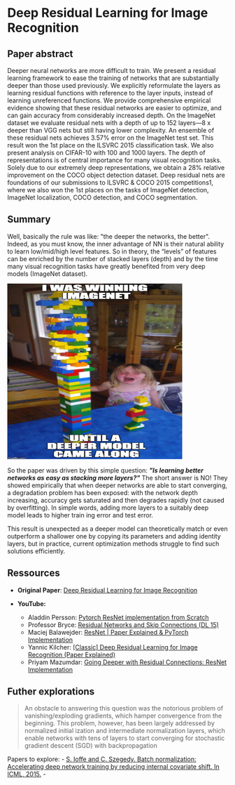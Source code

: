 # Deep Residual Learning for Image Recognition

## Paper abstract
Deeper neural networks are more difficult to train. We present a residual learning framework to ease the training of networks that are substantially deeper than those used previously. We explicitly reformulate the layers as learning residual functions with reference to the layer inputs, instead of learning unreferenced functions. We provide comprehensive empirical evidence showing that these residual networks are easier to optimize, and can gain accuracy from considerably increased depth. On the ImageNet dataset we evaluate residual nets with a depth of up to 152 layers—8 x deeper than VGG nets but still having lower complexity. An ensemble of these residual nets achieves 3.57% error on the ImageNet test set. This result won the 1st place on the ILSVRC 2015 classification task. We also present analysis on CIFAR-10 with 100 and 1000 layers. The depth of representations is of central importance for many visual recognition tasks. Solely due to our extremely deep representations, we obtain a 28% relative improvement on the COCO object detection dataset. Deep residual nets are foundations of our submissions to ILSVRC & COCO 2015 competitions1, where we also won the 1st places on the tasks of ImageNet detection, ImageNet localization, COCO detection, and COCO segmentation.


## Summary

Well, basically the rule was like: "the deeper the networks, the better".
Indeed, as you must know, the inner advantage of NN is their natural ability to learn low/mid/high level features. So in theory, the “levels” of features can be enriched by the number of stacked layers (depth) and by the time many visual recognition tasks have greatly benefited from very deep models (ImageNet dataset).

<img src="img/ResNet_meme.jpeg" alt="ResNet meme" width="400" height="400"/>


So the paper was driven by this simple question: ***"Is learning better networks as easy as stacking more layers?"***
The short answer is NO! They showed empirically that when deeper networks are able to start converging, a degradation problem has been exposed: with the network depth increasing, accuracy gets saturated and then degrades rapidly (not caused by overfitting). In simple words, adding
more layers to a suitably deep model leads to higher train
ing error and test error.

This result is unexpected as a deeper model can theoretically match or even outperform a shallower one by copying its parameters and adding identity layers, but in practice, current optimization methods struggle to find such solutions efficiently.






## Ressources
- **Original Paper**: [Deep Residual Learning for Image Recognition](https://arxiv.org/abs/1512.03385)

- **YouTube:**
    - Aladdin Persson: [Pytorch ResNet implementation from Scratch](https://youtu.be/DkNIBBBvcPs?si=-LPA_Rj_1kWUbWSE)
    - Professor Bryce: [Residual Networks and Skip Connections (DL 15)](https://youtu.be/Q1JCrG1bJ-A?si=TdO_i4KQmSHVmSmg)
    - Maciej Balawejder: [ResNet | Paper Explained & PyTorch Implementation](https://youtu.be/wOuaGvxbtZo?si=hczOMHi88JhtHPVs)
    - Yannic Kilcher: [[Classic] Deep Residual Learning for Image Recognition (Paper Explained)](https://youtu.be/GWt6Fu05voI?si=j9VY8sEzpzICRrIG)
    - Priyam Mazumdar: [Going Deeper with Residual Connections: ResNet Implementation](https://youtu.be/TqIU9K8nNhs?si=U4jcyQs0t1qKCGRN)


## Futher explorations

> An obstacle to answering this question was the notorious problem of vanishing/exploding gradients, which hamper convergence from the beginning. This problem, however, has been largely addressed by normalized initial
ization and intermediate normalization layers, which enable networks with tens of layers to start converging for stochastic gradient descent (SGD) with backpropagation 

Papers to explore:
    - [ S. Ioffe and C. Szegedy. Batch normalization: Accelerating deep network training by reducing internal covariate shift. In ICML, 2015.]()
    - 